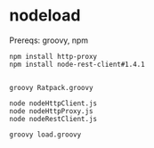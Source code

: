 nodeload
========

Prereqs: groovy, npm

```
npm install http-proxy
npm install node-rest-client#1.4.1


groovy Ratpack.groovy

node nodeHttpClient.js
node nodeHttpProxy.js
node nodeRestClient.js

groovy load.groovy
```
